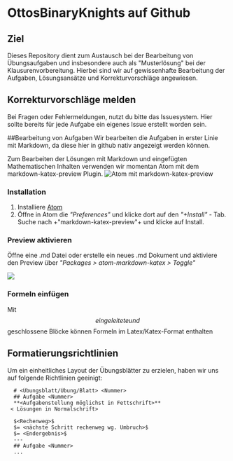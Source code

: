 # OttosBinaryKnights auf Github
## Ziel
Dieses Repository dient zum Austausch bei der Bearbeitung von Übungsaufgaben und insbesondere auch als "Musterlösung" bei der Klausurenvorbereitung. Hierbei sind wir auf gewissenhafte Bearbeitung der Aufgaben, Lösungsansätze und Korrekturvorschläge angewiesen.

## Korrekturvorschläge melden
Bei Fragen oder Fehlermeldungen, nutzt du bitte das Issuesystem. Hier sollte bereits für jede Aufgabe ein eigenes Issue erstellt worden sein.

##Bearbeitung von Aufgaben
Wir bearbeiten die Aufgaben in erster Linie mit Markdown, da diese hier in github nativ angezeigt werden können. 

Zum Bearbeiten der Lösungen mit Markdown und eingefügten Mathematischen Inhalten verwenden wir momentan Atom mit dem markdown-katex-preview Plugin.
![Atom mit markdown-katex-preview](https://cloud.githubusercontent.com/assets/9371903/11169106/5d478826-8bad-11e5-92b8-f03f473766cb.jpg)

### Installation
1. Installiere [Atom](https://atom.io)
2. Öffne in Atom die *"Preferences"* und klicke dort auf den *"+Install"* - Tab. Suche nach +"markdown-katex-preview"+ und klicke auf Install.

### Preview aktivieren
Öffne eine .md Datei oder erstelle ein neues .md Dokument und aktiviere den Preview über *"Packages > atom-markdown-katex > Toggle"*

![](https://i.github-camo.com/8b1cfa61ef0ff19c418290934f5514c4a815caf9/68747470733a2f2f7261772e67697468756275736572636f6e74656e742e636f6d2f6162656a666568722f6d61726b646f776e2d707265766965772d6b617465782f6d61737465722f696d67732f707265766965772e706e67)

### Formeln einfügen
Mit $$ eingeleitete und $$ geschlossene Blöcke können Formeln im Latex/Katex-Format enthalten

## Formatierungsrichtlinien
Um ein einheitliches Layout der Übungsblätter zu erzielen, haben wir uns auf folgende Richtlinien geeinigt:


      # <Übungsblatt/Übung/Blatt> <Nummer>
      ## Aufgabe <Nummer>
      **<Aufgabenstellung möglichst in Fettschrift>**
     < Lösungen in Normalschrift>
      
      $<Rechenweg>$
      $= <nächste Schritt rechenweg wg. Umbruch>$
      $= <Endergebnis>$
      ---
      ## Aufgabe <Nummer>
      ...
